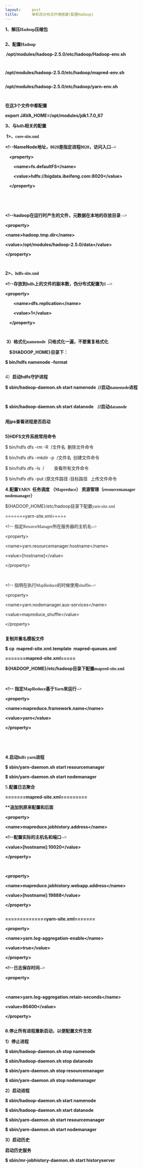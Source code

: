 ```yaml
---
layout:     post
title:      单机伪分布式环境搭建(配置Hadoop)
---
```

<div id="article_content" class="article_content clearfix csdn-tracking-statistics" data-pid="blog" data-mod="popu_307" data-dsm="post">
								            <link rel="stylesheet" href="https://csdnimg.cn/release/phoenix/template/css/ck_htmledit_views-f76675cdea.css">
						<div class="htmledit_views" id="content_views">
                
<p><strong>1<span style="font-family:'宋体';">、解压</span><span style="font-family:Calibri;">Hadoop</span><span style="font-family:'宋体';">压缩包</span></strong></p>
<p><strong><span style="font-family:'宋体';"><img src="" alt=""><img src="https://img-blog.csdn.net/20170825085148797?watermark/2/text/aHR0cDovL2Jsb2cuY3Nkbi5uZXQvZ3JlX2xlaQ==/font/5a6L5L2T/fontsize/400/fill/I0JBQkFCMA==/dissolve/70/gravity/Center" alt=""><br></span></strong></p>
<p><strong><span style="font-family:'宋体';"></span></strong></p>
<p><strong></strong></p>
<p><strong>2<span style="font-family:'宋体';">、配置</span><span style="font-family:Calibri;">Hadoop</span></strong></p>
<p><strong> /opt/modules/hadoop-2.5.0/etc/hadoop/Hadoop-env.sh</strong></p>
<p><strong><img src="https://img-blog.csdn.net/20170825085229381?watermark/2/text/aHR0cDovL2Jsb2cuY3Nkbi5uZXQvZ3JlX2xlaQ==/font/5a6L5L2T/fontsize/400/fill/I0JBQkFCMA==/dissolve/70/gravity/Center" alt=""><br></strong></p>
<img src="" alt=""><br><p><strong><span style="font-family:'宋体';"></span></strong></p>
<p><strong>/opt/modules/hadoop-2.5.0/etc/hadoop/mapred-env.sh</strong></p>
<img src="" alt=""><img src="https://img-blog.csdn.net/20170825085244898?watermark/2/text/aHR0cDovL2Jsb2cuY3Nkbi5uZXQvZ3JlX2xlaQ==/font/5a6L5L2T/fontsize/400/fill/I0JBQkFCMA==/dissolve/70/gravity/Center" alt=""><br><p><strong><span style="font-family:'宋体';"></span></strong></p>
<p><strong>/opt/modules/hadoop-2.5.0/etc/hadoop/yarn-env.sh </strong></p>
<p><strong><img src="https://img-blog.csdn.net/20170825085300540?watermark/2/text/aHR0cDovL2Jsb2cuY3Nkbi5uZXQvZ3JlX2xlaQ==/font/5a6L5L2T/fontsize/400/fill/I0JBQkFCMA==/dissolve/70/gravity/Center" alt=""><br></strong></p>
<img src="" alt=""><br><p><strong><span style="font-family:'宋体';"></span></strong></p>
<p><strong><span style="font-family:'宋体';">在这</span>3<span style="font-family:'宋体';">个文件中都配置</span></strong></p>
<p><strong>export JAVA_HOME=/opt/modules/jdk1.7.0_67</strong></p>
<p><strong>3<span style="font-family:'宋体';">、与</span><span style="font-family:Calibri;">hdfs</span><span style="font-family:'宋体';">相关的配置</span></strong></p>
<p><strong> 1&gt;<span style="font-family:'宋体';">、</span><span style="font-family:Calibri;">core-site.xml</span></strong></p>
<p><strong>&lt;!--NameNode<span style="font-family:'宋体';">地址，</span><span style="font-family:Calibri;">8020</span><span style="font-family:'宋体';">是指定进程</span><span style="font-family:Calibri;">8020</span><span style="font-family:'宋体';">，访问入口</span><span style="font-family:Calibri;">--&gt;</span></strong></p>
<p><strong>    &lt;property&gt;</strong></p>
<p><strong>        &lt;name&gt;fs.defaultFS&lt;/name&gt;</strong></p>
<p><strong>        &lt;value&gt;hdfs://bigdata.ibeifeng.com:8020&lt;/value&gt;</strong></p>
<p><strong>    &lt;/property&gt;</strong></p>
<p><strong> <span> </span></strong></p>
<p><strong> </strong></p>
<p><strong>&lt;!--hadoop<span style="font-family:'宋体';">在运行时产生的文件，元数据在本地的存放目录 </span><span style="font-family:Calibri;">--&gt;</span></strong></p>
<p><strong>&lt;property&gt;</strong></p>
<p><strong>&lt;name&gt;hadoop.tmp.dir&lt;/name&gt;</strong></p>
<p><strong>&lt;value&gt;/opt/modules/hadoop-2.5.0/data&lt;/value&gt;</strong></p>
<p><strong>&lt;/property&gt;</strong></p>
<p><strong><img src="https://img-blog.csdn.net/20170825090107399?watermark/2/text/aHR0cDovL2Jsb2cuY3Nkbi5uZXQvZ3JlX2xlaQ==/font/5a6L5L2T/fontsize/400/fill/I0JBQkFCMA==/dissolve/70/gravity/SouthEast" alt=""><br></strong></p>
<img src="" alt=""><br><p><strong><span style="font-family:'宋体';"></span></strong></p>
<p><strong>2&gt;<span style="font-family:'宋体';">、</span><span style="font-family:Calibri;">hdfs-site.xml</span></strong></p>
<p><strong>&lt;!--<span style="font-family:'宋体';">存放到</span><span style="font-family:Calibri;">hdfs</span><span style="font-family:'宋体';">上的文件的副本数，伪分布式配置为</span><span style="font-family:Calibri;">1 --&gt;</span></strong></p>
<p><strong>&lt;property&gt;</strong></p>
<p><strong>        &lt;name&gt;dfs.replication&lt;/name&gt;</strong></p>
<p><strong>        &lt;value&gt;1&lt;/value&gt;</strong></p>
<p><strong>    &lt;/property&gt;</strong></p>
<p><strong><img src="https://img-blog.csdn.net/20170825090126175?watermark/2/text/aHR0cDovL2Jsb2cuY3Nkbi5uZXQvZ3JlX2xlaQ==/font/5a6L5L2T/fontsize/400/fill/I0JBQkFCMA==/dissolve/70/gravity/SouthEast" alt=""><br></strong></p>
<img src="" alt=""><br><p><strong><span style="font-family:'宋体';"></span></strong></p>
<p> <strong>3<span style="font-family:'宋体';">）格式化</span><span style="font-family:Calibri;">namenode  </span><span style="font-family:'宋体';">只格式化一遍，不要重复格式化</span></strong></p>
<p><strong>    ${HADOOP_HOME}<span style="font-family:'宋体';">目录下：</span></strong></p>
<p><strong>$ bin/hdfs namenode -format</strong></p>
<img src="" alt=""><img src="https://img-blog.csdn.net/20170825090150518?watermark/2/text/aHR0cDovL2Jsb2cuY3Nkbi5uZXQvZ3JlX2xlaQ==/font/5a6L5L2T/fontsize/400/fill/I0JBQkFCMA==/dissolve/70/gravity/SouthEast" alt=""><br><p><strong><span style="font-family:'宋体';"></span></strong></p>
<p>4）<strong><span style="font-family:'宋体';">启动</span>hdfs<span style="font-family:'宋体';">守护进程</span></strong></p>
<p><strong>$ sbin/hadoop-daemon.sh start namenode  //<span style="font-family:'宋体';">启动</span><span style="font-family:Calibri;">namenode</span><span style="font-family:'宋体';">进程</span></strong></p>
<p><strong><span style="font-family:'宋体';"><img src="https://img-blog.csdn.net/20170825090209793?watermark/2/text/aHR0cDovL2Jsb2cuY3Nkbi5uZXQvZ3JlX2xlaQ==/font/5a6L5L2T/fontsize/400/fill/I0JBQkFCMA==/dissolve/70/gravity/SouthEast" alt=""><br></span></strong></p>
<p><strong><span style="font-family:'宋体';"><img src="" alt=""><br></span></strong></p>
<p><strong>$ sbin/hadoop-daemon.sh start datanode    //<span style="font-family:'宋体';">启动</span><span style="font-family:Calibri;">datanode</span></strong></p>
<img src="" alt=""><img src="https://img-blog.csdn.net/20170825090228152?watermark/2/text/aHR0cDovL2Jsb2cuY3Nkbi5uZXQvZ3JlX2xlaQ==/font/5a6L5L2T/fontsize/400/fill/I0JBQkFCMA==/dissolve/70/gravity/SouthEast" alt=""><br><p><span style="font-weight:bold;"><span style="font-family:'宋体';"></span></span></p>
<p><strong><span style="font-family:'宋体';">用</span>jps<span style="font-family:'宋体';">查看进程是否启动</span></strong></p>
<p><strong><span style="font-family:'宋体';"><img src="" alt=""><img src="https://img-blog.csdn.net/20170825090243714?watermark/2/text/aHR0cDovL2Jsb2cuY3Nkbi5uZXQvZ3JlX2xlaQ==/font/5a6L5L2T/fontsize/400/fill/I0JBQkFCMA==/dissolve/70/gravity/SouthEast" alt=""><br></span></strong></p>
<p><strong><span style="font-family:'宋体';"></span></strong></p>
<p><strong>5)HDFS<span style="font-family:'宋体';">文件系统常用命令</span></strong></p>
<p>$ bin/hdfs dfs -rm -R  /<span style="font-family:'宋体';">文件名  删除文件命令</span></p>
<p>$ bin/hdfs dfs -mkdir -p  /<span style="font-family:'宋体';">文件名  创建文件命令</span></p>
<p>$ bin/hdfs dfs -ls  /        <span style="font-family:'宋体';">查看所有文件命令</span></p>
<p>$ bin/hdfs dfs -put /<span style="font-family:'宋体';">原文件路径 </span><span style="font-family:Calibri;">/</span><span style="font-family:'宋体';">目标路径   上传文件命令</span></p>
<p><strong>4.<span style="font-family:'宋体';">配置</span><span style="font-family:Calibri;">YARN  </span><span style="font-family:'宋体';">任务调度 （</span><span style="font-family:Calibri;">Mapreduce</span><span style="font-family:'宋体';">） 资源管理（</span><span style="font-family:Calibri;">resourcemanager
 nodemanager</span><span style="font-family:'宋体';">）</span></strong></p>
<p>${HADOOP_HOME}/etc/hadoop<span style="font-family:'宋体';">目录下配置</span><span style="font-family:Calibri;">yarn-site.xml</span></p>
<p>=======yarn-site.xml=====</p>
<p>&lt;!-- <span style="font-family:'宋体';">指定</span><span style="font-family:Calibri;">ResorceManager</span><span style="font-family:'宋体';">所在服务器的主机名</span><span style="font-family:Calibri;">--&gt;</span></p>
<p>&lt;property&gt;</p>
<p>&lt;name&gt;yarn.resourcemanager.hostname&lt;/name&gt;</p>
<p>&lt;value&gt;[hostname]&lt;/value&gt;</p>
<p>&lt;/property&gt;</p>
<p> </p>
<p>&lt;!-- <span style="font-family:'宋体';">指明在执行</span><span style="font-family:Calibri;">MapReduce</span><span style="font-family:'宋体';">的时候使用</span><span style="font-family:Calibri;">shuffle--&gt;</span></p>
<p>&lt;property&gt;</p>
<p>&lt;name&gt;yarn.nodemanager.aux-services&lt;/name&gt;</p>
<p>&lt;value&gt;mapreduce_shuffle&lt;/value&gt;</p>
<p>&lt;/property&gt;</p>
<img src="" alt=""><img src="https://img-blog.csdn.net/20170825090334817?watermark/2/text/aHR0cDovL2Jsb2cuY3Nkbi5uZXQvZ3JlX2xlaQ==/font/5a6L5L2T/fontsize/400/fill/I0JBQkFCMA==/dissolve/70/gravity/SouthEast" alt=""><br><p><span style="font-weight:bold;"><span style="font-family:'宋体';"></span></span></p>
<p><strong>复制并重名模板文件</strong></p>
<p><strong>$ cp  mapred-site.xml.template  mapred-queues.xml</strong></p>
<p><strong>=======mapred-site.xml=====</strong></p>
<p><strong>${HADOOP_HOME}/etc/hadoop<span style="font-family:'宋体';">目录下配置</span><span style="font-family:Calibri;">mapred-site.xml</span></strong></p>
<p><strong> </strong></p>
<p><strong>&lt;!-- <span style="font-family:'宋体';">指定</span><span style="font-family:Calibri;">MapReduce</span><span style="font-family:'宋体';">基于</span><span style="font-family:Calibri;">Yarn</span><span style="font-family:'宋体';">来运行</span><span style="font-family:Calibri;">--&gt;</span></strong></p>
<p><strong>&lt;property&gt;</strong></p>
<p><strong>&lt;name&gt;mapreduce.framework.name&lt;/name&gt;</strong></p>
<p><strong>&lt;value&gt;yarn&lt;/value&gt;</strong></p>
<p><strong>&lt;/property&gt;</strong></p>
<p> <img src="https://img-blog.csdn.net/20170825090354314?watermark/2/text/aHR0cDovL2Jsb2cuY3Nkbi5uZXQvZ3JlX2xlaQ==/font/5a6L5L2T/fontsize/400/fill/I0JBQkFCMA==/dissolve/70/gravity/SouthEast" alt=""><img src="" alt=""></p>
<p> </p>
<p><strong>4.<span style="font-family:'宋体';">启动</span><span style="font-family:Calibri;">hdfs yarn</span><span style="font-family:'宋体';">进程</span></strong></p>
<p><strong>$ sbin/yarn-daemon.sh start resourcemanager</strong></p>
<p></p>
<p><strong>$ sbin/yarn-daemon.sh start nodemanager</strong></p>
<p><strong></strong></p>
<p align="justify">5.<strong>配置日志聚合</strong></p>
<p align="justify"><strong></strong></p>
<p align="justify"><strong>=======mapred-site.xml=========</strong></p>
<p align="justify"><strong>**<span style="font-family:'宋体';">追加到原来配置和后面</span></strong></p>
<p align="justify"><strong>&lt;property&gt;</strong></p>
<p align="justify"><strong>&lt;name&gt;mapreduce.jobhistory.address&lt;/name&gt;</strong></p>
<p align="justify"><strong>&lt;!--<span style="font-family:'宋体';">配置实际的主机名和端口</span><span style="font-family:Calibri;">--&gt;</span></strong></p>
<p align="justify"><strong>&lt;value&gt;[hostname]:10020&lt;/value&gt;</strong></p>
<p align="justify"><strong>&lt;/property&gt;</strong></p>
<p align="justify"><strong> </strong></p>
<p align="justify"><strong>&lt;property&gt;</strong></p>
<p align="justify"><strong>&lt;name&gt;mapreduce.jobhistory.webapp.address&lt;/name&gt;</strong></p>
<p align="justify"><strong>&lt;value&gt;[hostname]:19888&lt;/value&gt;</strong></p>
<p align="justify"><strong>&lt;/property&gt;</strong></p>
<img src="https://img-blog.csdn.net/20170825090428301?watermark/2/text/aHR0cDovL2Jsb2cuY3Nkbi5uZXQvZ3JlX2xlaQ==/font/5a6L5L2T/fontsize/400/fill/I0JBQkFCMA==/dissolve/70/gravity/SouthEast" alt=""><br><img src="" alt=""><br><p><strong></strong></p>
<p align="justify"><strong>==============yarn-site.xml=======</strong></p>
<p align="justify"><strong>&lt;property&gt;</strong></p>
<p align="justify"><strong>&lt;name&gt;yarn.log-aggregation-enable&lt;/name&gt;</strong></p>
<p align="justify"><strong></strong></p>
<p align="justify"><strong>&lt;value&gt;true&lt;/value&gt;</strong></p>
<p align="justify"><strong>&lt;/property&gt;</strong></p>
<p align="justify"><strong>&lt;!--<span style="font-family:'宋体';">日志保存时间</span><span style="font-family:Calibri;">--&gt;</span></strong></p>
<p align="justify"><strong>&lt;property&gt;</strong></p>
<p align="justify"><strong><br></strong></p>
<p align="justify"><strong>&lt;name&gt;yarn.log-aggregation.retain-seconds&lt;/name&gt;</strong></p>
<p align="justify"><strong>&lt;value&gt;86400&lt;/value&gt;</strong></p>
<p align="justify"><strong>&lt;/property&gt;</strong></p>
<img src="https://img-blog.csdn.net/20170825090455200?watermark/2/text/aHR0cDovL2Jsb2cuY3Nkbi5uZXQvZ3JlX2xlaQ==/font/5a6L5L2T/fontsize/400/fill/I0JBQkFCMA==/dissolve/70/gravity/SouthEast" alt=""><br><img src="" alt=""><br><p><strong></strong></p>
<p align="justify"><strong>6.<span style="font-family:'宋体';">停止所有进程重新启动，以便配置文件生效</span></strong></p>
<p align="justify"><strong>1<span style="font-family:'宋体';">）停止进程</span></strong></p>
<p align="justify"><strong>$ sbin/hadoop-daemon.sh stop namenode</strong></p>
<p align="justify"><strong>$ sbin/hadoop-daemon.sh stop datanode</strong></p>
<p align="justify"><strong>$ sbin/yarn-daemon.sh stop resourcemanager</strong></p>
<p align="justify"><strong>$ sbin/yarn-daemon.sh stop nodemanager</strong></p>
<p align="justify"><strong>2<span style="font-family:'宋体';">）启动进程</span></strong></p>
<p align="justify"><strong>$ sbin/hadoop-daemon.sh start namenode</strong></p>
<p align="justify"><strong>$ sbin/hadoop-daemon.sh start datanode</strong></p>
<p align="justify"><strong>$ sbin/yarn-daemon.sh start resourcemanager</strong></p>
<p align="justify"><strong>$ sbin/yarn-daemon.sh start nodemanager</strong></p>
<p align="justify"><strong>3<span style="font-family:'宋体';">）启动历史</span></strong></p>
<p align="justify"><strong>启动历史服务</strong></p>
<p align="justify"><strong>$ sbin/mr-jobhistory-daemon.sh start historyserver</strong></p>
<br><br><br>            </div>
                </div>
